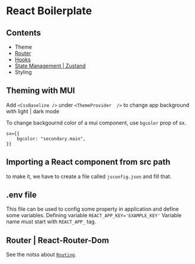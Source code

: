 # React Boilerplate

## Contents

* Theme 
* [Router](/notes/Router.md)
* [Hooks](/notes/Hooks.md)
* [State Management | Zustand](/notes/StateManagement.md)
* Styling

## Theming with MUI
Add ```<CssBaseline />``` under ```<ThemeProvider  />``` to change app background with light | dark mode

To change backgournd color of a mui component, use ```bgcolor``` prop of sx.
```
sx={{
    bgcolor: "secondary.main",
}}
```

## Importing a React component from src path

to make it, we have to create a file called ```jsconfig.json``` and fill that.

## .env file

This file can be used to config some property in application and define some variables.
Defining variable
```REACT_APP_KEY='EXAMPLE_KEY'``` 
Variable name must start with ```REACT_APP_``` tag.

## Router | React-Router-Dom

See the notss about [`Routing`](/notes/Router.md).